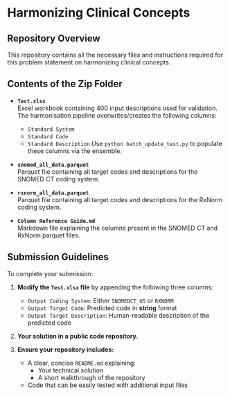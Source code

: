 # Harmonizing Clinical Concepts

## Repository Overview
This repository contains all the necessary files and instructions required for this problem statement on harmonizing clinical concepts.

## Contents of the Zip Folder
- **`Test.xlsx`**  
  Excel workbook containing 400 input descriptions used for validation. The harmonisation pipeline overwrites/creates the following columns:
  - `Standard System`
  - `Standard Code`
  - `Standard Description`
  Use `python batch_update_test.py` to populate these columns via the ensemble.

- **`snomed_all_data.parquet`**  
  Parquet file containing all target codes and descriptions for the SNOMED CT coding system.

- **`rxnorm_all_data.parquet`**  
  Parquet file containing all target codes and descriptions for the RxNorm coding system.

- **`Column Reference Guide.md`**  
  Markdown file explaining the columns present in the SNOMED CT and RxNorm parquet files.

## Submission Guidelines
To complete your submission:

1. **Modify the `Test.xlsx` file** by appending the following three columns:
   - `Output Coding System`: Either `SNOMEDCT_US` or `RXNORM`
   - `Output Target Code`: Predicted code in **string** format
   - `Output Target Description`: Human-readable description of the predicted code

2. **Your solution in a public code repository.**

3. **Ensure your repository includes:**
   - A clear, concise `README.md` explaining:
     - Your technical solution
     - A short walkthrough of the repository
   - Code that can be easily tested with additional input files
